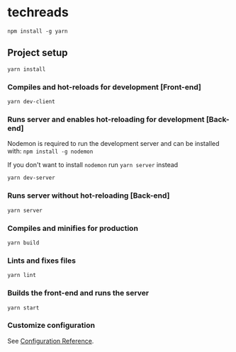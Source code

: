 # techreads

`npm install -g yarn`

## Project setup
```
yarn install
```

### Compiles and hot-reloads for development [Front-end]
```
yarn dev-client
```

### Runs server and enables hot-reloading for development [Back-end]
Nodemon is required to run the development server and can be installed with: `npm install -g nodemon`

If you don't want to install `nodemon` run `yarn server` instead

```
yarn dev-server
```

### Runs server without hot-reloading [Back-end]
```
yarn server
```

### Compiles and minifies for production
```
yarn build
```

### Lints and fixes files
```
yarn lint
```

### Builds the front-end and runs the server
```
yarn start
```

### Customize configuration
See [Configuration Reference](https://cli.vuejs.org/config/).
